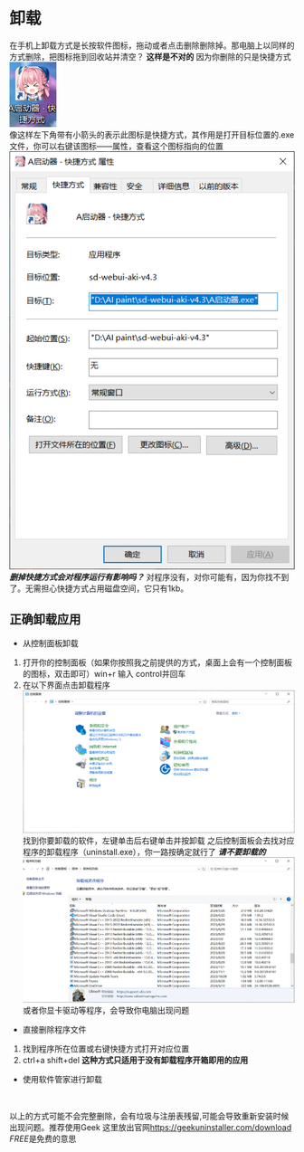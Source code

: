 # 卸载
在手机上卸载方式是长按软件图标，拖动或者点击删除删除掉。那电脑上以同样的方式删除，把图标拖到回收站并清空？
**这样是不对的**
因为你删除的只是快捷方式<br>
![alt text](image-18.png)<br>
像这样左下角带有小箭头的表示此图标是快捷方式，其作用是打开目标位置的.exe文件，你可以右键该图标——属性，查看这个图标指向的位置<br>
![alt text](image-19.png)<br>
***删掉快捷方式会对程序运行有影响吗？***
对程序没有，对你可能有，因为你找不到了。无需担心快捷方式占用磁盘空间，它只有1kb。

## 正确卸载应用
- 从控制面板卸载
1. 打开你的控制面板（如果你按照我之前提供的方式，桌面上会有一个控制面板的图标，双击即可）win+r 输入 control并回车
2. 在以下界面点击卸载程序 
![alt text](image-20.png)
找到你要卸载的软件，左键单击后右键单击并按卸载
之后控制面板会去找对应程序的卸载程序（uninstall.exe），你一路按确定就行了
***请不要卸载的***
![alt text](image-21.png)
或者你显卡驱动等程序，会导致你电脑出现问题

- 直接删除程序文件
1. 找到程序所在位置或右键快捷方式打开对应位置
2. ctrl+a shift+del
**这种方式只适用于没有卸载程序开箱即用的应用**
- 使用软件管家进行卸载

<br>

以上的方式可能不会完整删除，会有垃圾与注册表残留,可能会导致重新安装时候出现问题。推荐使用Geek
这里放出官网<https://geekuninstaller.com/download>
*FREE*是免费的意思